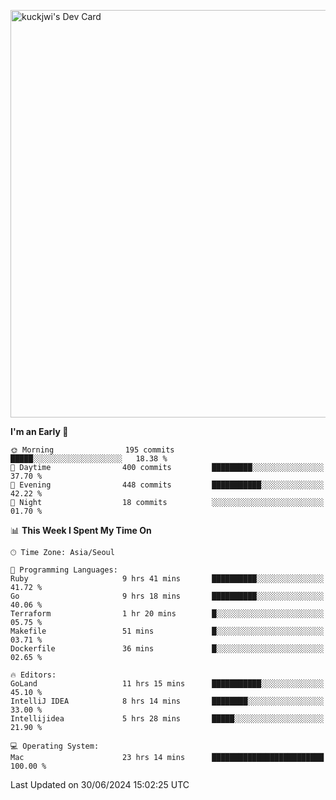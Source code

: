 <a href="https://app.daily.dev/kuckhwancho"><img src="https://api.daily.dev/devcards/v2/efef39c8028947428b3c0b486b9cd9b6.png?r=iz2&type=wide" width="652" alt="kuckjwi's Dev Card"/></a>

<!--START_SECTION:waka-->
**I'm an Early 🐤** 

```text
🌞 Morning                195 commits         █████░░░░░░░░░░░░░░░░░░░░   18.38 % 
🌆 Daytime                400 commits         █████████░░░░░░░░░░░░░░░░   37.70 % 
🌃 Evening                448 commits         ███████████░░░░░░░░░░░░░░   42.22 % 
🌙 Night                  18 commits          ░░░░░░░░░░░░░░░░░░░░░░░░░   01.70 % 
```


📊 **This Week I Spent My Time On** 

```text
🕑︎ Time Zone: Asia/Seoul

💬 Programming Languages: 
Ruby                     9 hrs 41 mins       ██████████░░░░░░░░░░░░░░░   41.72 % 
Go                       9 hrs 18 mins       ██████████░░░░░░░░░░░░░░░   40.06 % 
Terraform                1 hr 20 mins        █░░░░░░░░░░░░░░░░░░░░░░░░   05.75 % 
Makefile                 51 mins             █░░░░░░░░░░░░░░░░░░░░░░░░   03.71 % 
Dockerfile               36 mins             █░░░░░░░░░░░░░░░░░░░░░░░░   02.65 % 

🔥 Editors: 
GoLand                   11 hrs 15 mins      ███████████░░░░░░░░░░░░░░   45.10 % 
IntelliJ IDEA            8 hrs 14 mins       ████████░░░░░░░░░░░░░░░░░   33.00 % 
Intellijidea             5 hrs 28 mins       █████░░░░░░░░░░░░░░░░░░░░   21.90 % 

💻 Operating System: 
Mac                      23 hrs 14 mins      █████████████████████████   100.00 % 
```


 Last Updated on 30/06/2024 15:02:25 UTC
<!--END_SECTION:waka-->
